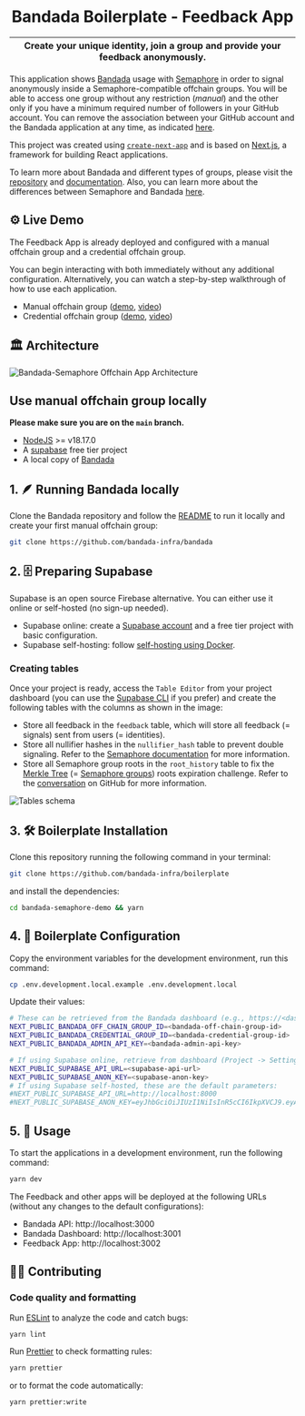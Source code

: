 <p align="center">
    <h1 align="center">
      Bandada Boilerplate - Feedback App
    </h1>
</p>

| Create your unique identity, join a group and provide your feedback anonymously. |
| -------------------------------------------------------------------------------- |

This application shows [Bandada](https://github.com/bandada-infra/bandada) usage with [Semaphore](https://github.com/semaphore-protocol/semaphore) in order to signal anonymously inside a Semaphore-compatible offchain groups. You will be able to access one group without any restriction (_manual_) and the other only if you have a minimum required number of followers in your GitHub account. You can remove the association between your GitHub account and the Bandada application at any time, as indicated [here](https://docs.github.com/en/apps/oauth-apps/maintaining-oauth-apps/deleting-an-oauth-app).

This project was created using [`create-next-app`](https://github.com/vercel/next.js/tree/canary/packages/create-next-app) and is based on [Next.js](https://nextjs.org/), a framework for building React applications.

To learn more about Bandada and different types of groups, please visit the [repository](https://github.com/bandada-infra/bandada) and [documentation](https://pse-team.notion.site/Bandada-82d0d9d3c6b64b7bb2a09d4c7647c083?pvs=4). Also, you can learn more about the differences between Semaphore and Bandada [here](https://pse-team.notion.site/pse-team/Bandada-vs-Semaphore-00d4bb92c9684bc0b1340301fc594dc9).

## ⚙️ Live Demo

The Feedback App is already deployed and configured with a manual offchain group and a credential offchain group.

You can begin interacting with both immediately without any additional configuration. Alternatively, you can watch a step-by-step walkthrough of how to use each application.

- Manual offchain group ([demo](https://bandada-semaphore-demo.vercel.app/), [video](https://youtu.be/ji6E5ES8JcI))
- Credential offchain group ([demo](https://credential-bandada-semaphore.vercel.app/), [video](https://youtu.be/K_rAzjDPYyI))

## :classical_building: Architecture

![Bandada-Semaphore Offchain App Architecture](https://github.com/vplasencia/bandada-semaphore-demo/assets/52170174/b8d43564-01b3-4b7c-ae56-6efb1c5a8773)

## Use manual offchain group locally

**Please make sure you are on the `main` branch.**

- [NodeJS](https://nodejs.org/en) >= v18.17.0
- A [supabase](https://supabase.com/) free tier project
- A local copy of [Bandada](https://github.com/bandada-infra/bandada)

## 1. 🪶 Running Bandada locally

Clone the Bandada repository and follow the [README](https://github.com/bandada-infra/bandada/blob/main/README.md) to run it locally and create your first manual offchain group:

```bash
git clone https://github.com/bandada-infra/bandada
```

## 2. 🗄️ Preparing Supabase

Supabase is an open source Firebase alternative. You can either use it online or self-hosted (no sign-up needed).

- Supabase online: create a [Supabase account](https://supabase.com/dashboard/sign-up) and a free tier project with basic configuration.
- Supabase self-hosting: follow [self-hosting using Docker](https://supabase.com/docs/guides/self-hosting/docker).

### Creating tables

Once your project is ready, access the `Table Editor` from your project dashboard (you can use the [Supabase CLI](https://supabase.com/docs/guides/cli/local-development) if you prefer) and create the following tables with the columns as shown in the image:

- Store all feedback in the `feedback` table, which will store all feedback (= signals) sent from users (= identities).
- Store all nullifier hashes in the `nullifier_hash` table to prevent double signaling. Refer to the [Semaphore documentation](https://docs.semaphore.pse.dev/glossary#nullifier) for more information.
- Store all Semaphore group roots in the `root_history` table to fix the [Merkle Tree](https://github.com/semaphore-protocol/semaphore/issues/98) (= [Semaphore groups](https://github.com/semaphore-protocol/semaphore/issues/98)) roots expiration challenge. Refer to the [conversation](https://github.com/semaphore-protocol/semaphore/issues/98) on GitHub for more information.

![Tables schema](https://github.com/vplasencia/bandada-semaphore-demo/assets/20580910/e6c4362f-8f50-4ed2-87a1-a624a9b1052c)

## 3. 🛠 Boilerplate Installation

Clone this repository running the following command in your terminal:

```bash
git clone https://github.com/bandada-infra/boilerplate
```

and install the dependencies:

```bash
cd bandada-semaphore-demo && yarn
```

## 4. 🔧 Boilerplate Configuration

Copy the environment variables for the development environment, run this command:

```bash
cp .env.development.local.example .env.development.local
```

Update their values:

```bash
# These can be retrieved from the Bandada dashboard (e.g., https://<dashboard_url>/groups/off-chain/<group_id>).
NEXT_PUBLIC_BANDADA_OFF_CHAIN_GROUP_ID=<bandada-off-chain-group-id>
NEXT_PUBLIC_BANDADA_CREDENTIAL_GROUP_ID=<bandada-credential-group-id>
NEXT_PUBLIC_BANDADA_ADMIN_API_KEY=<bandada-admin-api-key>

# If using Supabase online, retrieve from dashboard (Project -> Settings -> API -> URL & Project API keys).
NEXT_PUBLIC_SUPABASE_API_URL=<supabase-api-url>
NEXT_PUBLIC_SUPABASE_ANON_KEY=<supabase-anon-key>
# If using Supabase self-hosted, these are the default parameters:
#NEXT_PUBLIC_SUPABASE_API_URL=http://localhost:8000
#NEXT_PUBLIC_SUPABASE_ANON_KEY=eyJhbGciOiJIUzI1NiIsInR5cCI6IkpXVCJ9.eyAgCiAgICAicm9sZSI6ICJzZXJ2aWNlX3JvbGUiLAogICAgImlzcyI6ICJzdXBhYmFzZS1kZW1vIiwKICAgICJpYXQiOiAxNjQxNzY5MjAwLAogICAgImV4cCI6IDE3OTk1MzU2MDAKfQ.DaYlNEoUrrEn2Ig7tqibS-PHK5vgusbcbo7X36XVt4Q

```

## 5. 📜 Usage

To start the applications in a development environment, run the following command:

```bash
yarn dev
```

The Feedback and other apps will be deployed at the following URLs (without any changes to the default configurations):

- Bandada API: http://localhost:3000
- Bandada Dashboard: http://localhost:3001
- Feedback App: http://localhost:3002

## 👨‍💻 Contributing

### Code quality and formatting

Run [ESLint](https://eslint.org/) to analyze the code and catch bugs:

```bash
yarn lint
```

Run [Prettier](https://prettier.io/) to check formatting rules:

```bash
yarn prettier
```

or to format the code automatically:

```bash
yarn prettier:write
```
